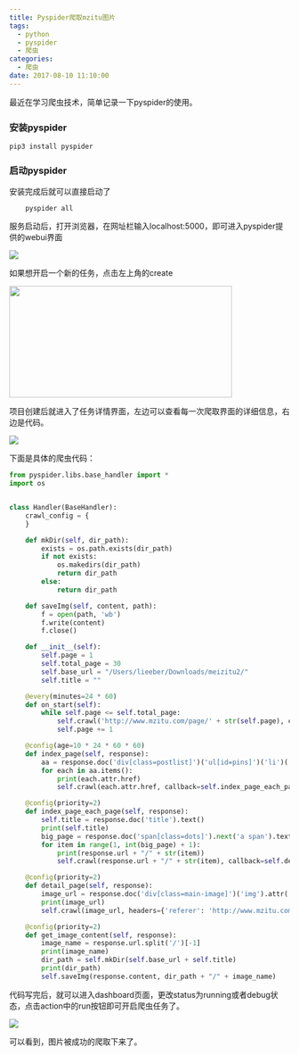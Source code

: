 ```yaml
---
title: Pyspider爬取mzitu图片
tags:
  - python
  - pyspider
  - 爬虫
categories:
  - 爬虫
date: 2017-08-10 11:10:00
---
```


最近在学习爬虫技术，简单记录一下pyspider的使用。

### 安装pyspider
```shell
pip3 install pyspider
```

<!-- more -->

### 启动pyspider
安装完成后就可以直接启动了
```shell
    pyspider all
```
服务启动后，打开浏览器，在网址栏输入localhost:5000，即可进入pyspider提供的webui界面

<img  align=center src="http://image-1252244366.costj.myqcloud.com/pyspider_webui.png"/>

如果想开启一个新的任务，点击左上角的create

<img width="400" height="200" align=center src="http://image-1252244366.costj.myqcloud.com/pyspider_create_new_project.png"/>

项目创建后就进入了任务详情界面，左边可以查看每一次爬取界面的详细信息，右边是代码。

<img  align=center src="http://image-1252244366.costj.myqcloud.com/pyspider_webui_detail.png"/>

下面是具体的爬虫代码：

```python
from pyspider.libs.base_handler import *
import os


class Handler(BaseHandler):
    crawl_config = {
    }

    def mkDir(self, dir_path):
        exists = os.path.exists(dir_path)
        if not exists:
            os.makedirs(dir_path)
            return dir_path
        else:
            return dir_path

    def saveImg(self, content, path):
        f = open(path, 'wb')
        f.write(content)
        f.close()

    def __init__(self):
        self.page = 1
        self.total_page = 30
        self.base_url = "/Users/lieeber/Downloads/meizitu2/"
        self.title = ""

    @every(minutes=24 * 60)
    def on_start(self):
        while self.page <= self.total_page:
            self.crawl('http://www.mzitu.com/page/' + str(self.page), callback=self.index_page)
            self.page += 1

    @config(age=10 * 24 * 60 * 60)
    def index_page(self, response):
        aa = response.doc('div[class=postlist]')('ul[id=pins]')('li')('span')('a[target=_blank]')
        for each in aa.items():
            print(each.attr.href)
            self.crawl(each.attr.href, callback=self.index_page_each_page)

    @config(priority=2)
    def index_page_each_page(self, response):
        self.title = response.doc('title').text()
        print(self.title)
        big_page = response.doc('span[class=dots]').next('a span').text()
        for item in range(1, int(big_page) + 1):
            print(response.url + "/" + str(item))
            self.crawl(response.url + "/" + str(item), callback=self.detail_page)

    @config(priority=2)
    def detail_page(self, response):
        image_url = response.doc('div[class=main-image]')('img').attr('src')
        print(image_url)
        self.crawl(image_url, headers={'referer': 'http://www.mzitu.com/'}, callback=self.get_image_content)

    @config(priority=2)
    def get_image_content(self, response):
        image_name = response.url.split('/')[-1]
        print(image_name)
        dir_path = self.mkDir(self.base_url + self.title)
        print(dir_path)
        self.saveImg(response.content, dir_path + "/" + image_name)
```

代码写完后，就可以进入dashboard页面，更改status为running或者debug状态，点击action中的run按钮即可开启爬虫任务了。

<img  align=center src="http://image-1252244366.costj.myqcloud.com/pyspider_mzitu_item.png"/>

可以看到，图片被成功的爬取下来了。